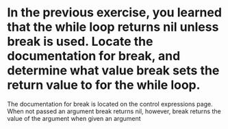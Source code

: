 # In the previous exercise, you learned that the while loop returns nil unless break is used. Locate the documentation for break, and determine what value break sets the return value to for the while loop.

The documentation for break is located on the control expressions page. When not passed an argument break returns nil, however, break returns the value of the argument when given an argument